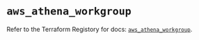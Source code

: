 # `aws_athena_workgroup`

Refer to the Terraform Registory for docs: [`aws_athena_workgroup`](https://registry.terraform.io/providers/hashicorp/aws/3.76.1/docs/resources/athena_workgroup).
